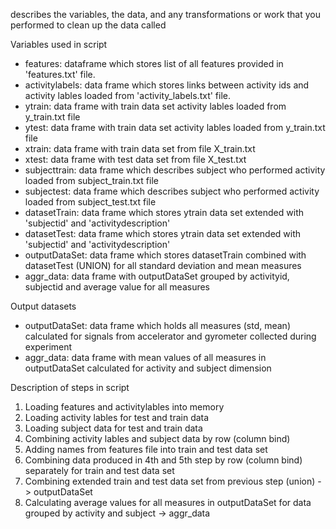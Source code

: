 describes the variables, the data, and any transformations or work that you performed to clean up the data called 

Variables used in script
- features: dataframe which stores list of all features provided in 'features.txt' file.
- activitylabels: data frame which stores links between activity ids and activity lables loaded from 'activity_labels.txt' file.
- ytrain: data frame with train data set activity lables loaded from y_train.txt file
- ytest: data frame with train data set activity lables loaded from y_train.txt file
- xtrain: data frame with train data set from file X_train.txt
- xtest: data frame with test data set from file X_test.txt
- subjecttrain: data frame which describes subject who performed activity loaded from subject_train.txt file
- subjectest: data frame which describes subject who performed activity loaded from subject_test.txt file
- datasetTrain: data frame which stores ytrain data set extended with 'subjectid' and 'activitydescription'
- datasetTest: data frame which stores ytrain data set extended with 'subjectid' and 'activitydescription'
- outputDataSet: data frame which stores datasetTrain combined with datasetTest (UNION) for all standard deviation and mean measures
- aggr_data: data frame with outputDataSet grouped by activityid, subjectid and average value for all measures


Output datasets
- outputDataSet: data frame which holds all measures (std, mean) calculated for signals from accelerator and gyrometer  collected during experiment
- aggr_data: data frame with mean values of all measures in outputDataSet calculated for activity and subject dimension

Description of steps in script
1. Loading features and activitylables into memory
2. Loading activity lables for test and train data
3. Loading subject data for test and train data
4. Combining activity lables and subject data by row (column bind)
5. Adding names from features file into train and test data set
6. Combining data produced in 4th and 5th step by row (column bind) separately for train and test data set
7. Combining extended train and test data set from previous step  (union) -> outputDataSet 
8. Calculating average values for all measures in outputDataSet for data grouped by activity and subject -> aggr_data


